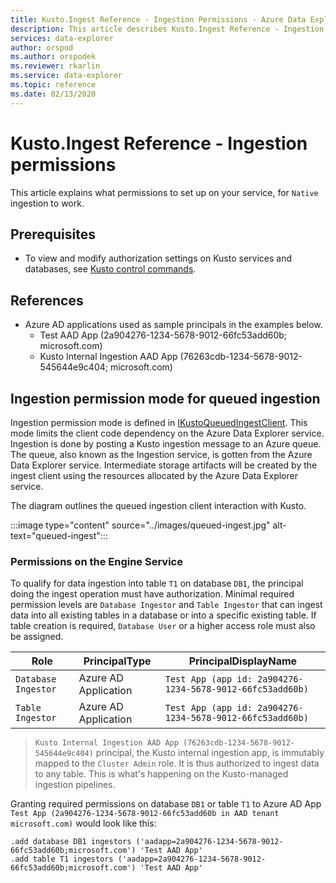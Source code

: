 ```yaml
---
title: Kusto.Ingest Reference - Ingestion Permissions - Azure Data Explorer
description: This article describes Kusto.Ingest Reference - Ingestion Permissions in Azure Data Explorer.
services: data-explorer
author: orspod
ms.author: orspodek
ms.reviewer: rkarlin
ms.service: data-explorer
ms.topic: reference
ms.date: 02/13/2020
---
```

# Kusto.Ingest Reference - Ingestion permissions

This article explains what permissions to set up on your service, for `Native` ingestion to work.

## Prerequisites

* To view and modify authorization settings on Kusto services and databases, see [Kusto control commands](../../management/security-roles.md).

## References

* Azure AD applications used as sample principals in the examples below.
    * Test AAD App (2a904276-1234-5678-9012-66fc53add60b; microsoft.com)
    * Kusto Internal Ingestion AAD App (76263cdb-1234-5678-9012-545644e9c404; microsoft.com)

## Ingestion permission mode for queued ingestion

Ingestion permission mode is defined in [IKustoQueuedIngestClient](kusto-ingest-client-reference.md#interface-ikustoqueuedingestclient). This mode limits the client code dependency on the Azure Data Explorer service. Ingestion is done by posting a Kusto ingestion message to an Azure queue. The queue, also known as the Ingestion service, is gotten from the Azure Data Explorer service. Intermediate storage artifacts will be created by the ingest client using the resources allocated by the Azure Data Explorer service.

The diagram outlines the queued ingestion client interaction with Kusto.

:::image type="content" source="../images/queued-ingest.jpg" alt-text="queued-ingest":::

### Permissions on the Engine Service

To qualify for data ingestion into table `T1` on database `DB1`, the principal doing the ingest operation must have authorization.
Minimal required permission levels are `Database Ingestor` and `Table Ingestor` that can ingest data into all existing tables in a database or into a specific existing table.
If table creation is required, `Database User` or a higher access role must also be assigned.


|Role                 |PrincipalType        |PrincipalDisplayName
|---------------------|---------------------|------------
|`Database Ingestor`  |Azure AD Application |`Test App (app id: 2a904276-1234-5678-9012-66fc53add60b)`
|`Table Ingestor`     |Azure AD Application |`Test App (app id: 2a904276-1234-5678-9012-66fc53add60b)`

>`Kusto Internal Ingestion AAD App (76263cdb-1234-5678-9012-545644e9c404)` principal, the Kusto internal ingestion app, is immutably mapped to the `Cluster Admin` role. It is thus authorized to ingest data to any table. This is what's happening on the Kusto-managed ingestion pipelines.

Granting required permissions on database `DB1` or table `T1` to Azure AD App `Test App (2a904276-1234-5678-9012-66fc53add60b in AAD tenant microsoft.com)` would look like this:

```kusto
.add database DB1 ingestors ('aadapp=2a904276-1234-5678-9012-66fc53add60b;microsoft.com') 'Test AAD App'
.add table T1 ingestors ('aadapp=2a904276-1234-5678-9012-66fc53add60b;microsoft.com') 'Test AAD App'
```
